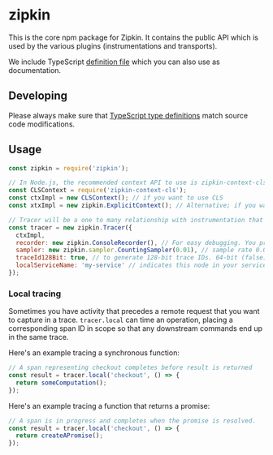 # zipkin

This is the core npm package for Zipkin. It contains the public API which is used by the various
plugins (instrumentations and transports).

We include TypeScript [definition file](index.d.ts) which you can also use as documentation.

## Developing

Please always make sure that [TypeScript type definitions](index.d.ts) match source code modifications.

## Usage

```javascript
const zipkin = require('zipkin');

// In Node.js, the recommended context API to use is zipkin-context-cls.
const CLSContext = require('zipkin-context-cls');
const ctxImpl = new CLSContext(); // if you want to use CLS
const xtxImpl = new zipkin.ExplicitContext(); // Alternative; if you want to pass around the context manually

// Tracer will be a one to many relationship with instrumentation that use it (like express)
const tracer = new zipkin.Tracer({
  ctxImpl,
  recorder: new zipkin.ConsoleRecorder(), // For easy debugging. You probably want to use an actual implementation, like Kafka or Scribe.
  sampler: new zipkin.sampler.CountingSampler(0.01), // sample rate 0.01 will sample 1 % of all incoming requests
  traceId128Bit: true, // to generate 128-bit trace IDs. 64-bit (false) is default
  localServiceName: 'my-service' // indicates this node in your service graph
});
```

### Local tracing
Sometimes you have activity that precedes a remote request that you want to
capture in a trace. `tracer.local` can time an operation, placing a
corresponding span ID in scope so that any downstream commands end up in the
same trace.

Here's an example tracing a synchronous function:
```javascript
// A span representing checkout completes before result is returned
const result = tracer.local('checkout', () => {
  return someComputation();
});
```

Here's an example tracing a function that returns a promise:
```javascript
// A span is in progress and completes when the promise is resolved.
const result = tracer.local('checkout', () => {
  return createAPromise();
});
```
